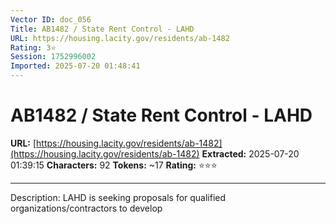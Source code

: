 ```yaml
---
Vector ID: doc_056
Title: AB1482 / State Rent Control - LAHD
URL: https://housing.lacity.gov/residents/ab-1482
Rating: 3⭐
Session: 1752996002
Imported: 2025-07-20 01:48:41
---
```


# AB1482 / State Rent Control - LAHD

**URL:** [https://housing.lacity.gov/residents/ab-1482](https://housing.lacity.gov/residents/ab-1482)
**Extracted:** 2025-07-20 01:39:15
**Characters:** 92
**Tokens:** ~17
**Rating:** ⭐⭐⭐

---


Description: LAHD is seeking proposals for qualified organizations/contractors to develop

